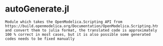 # autoGenerate.jl
    Module which takes the OpenModelica.Scripting API from     https://build.openmodelica.org/Documentation/OpenModelica.Scripting.html     and convert them to julia format, the translated code is approximately 100 % correct in most cases, but it is also possible some generated codes needs to be fixed manually
